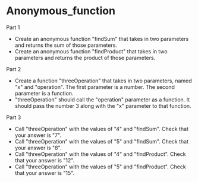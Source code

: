 # Anonymous_function

Part 1
- Create an anonymous function "findSum" that takes in two parameters and returns the sum of those parameters.
- Create an anonymous function "findProduct" that takes in two parameters and returns the product of those parameters.

Part 2
- Create a function "threeOperation" that takes in two parameters, named "x" and "operation". The first parameter is a number. The second parameter is a function.
- "threeOperation" should call the "operation" parameter as a function. It should pass the number 3 along with the "x" parameter to that function.

Part 3
- Call "threeOperation" with the values of "4" and "findSum". Check that your answer is "7".
- Call "threeOperation" with the values of "5" and "findSum". Check that your answer is "8".
- Call "threeOperation" with the values of "4" and "findProduct". Check that your answer is "12".
- Call "threeOperation" with the values of "5" and "findProduct". Check that your answer is "15".